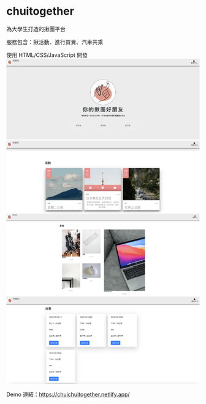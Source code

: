 # chuitogether

為大學生打造的揪團平台

服務包含：揪活動、進行買賣、汽車共乘

使用 HTML/CSS/JavaScript 開發
![alt text](image.png)
![alt text](image-1.png)
![alt text](image-2.png)
![alt text](image-3.png)

Demo 連結：https://chuichuitogether.netlify.app/
